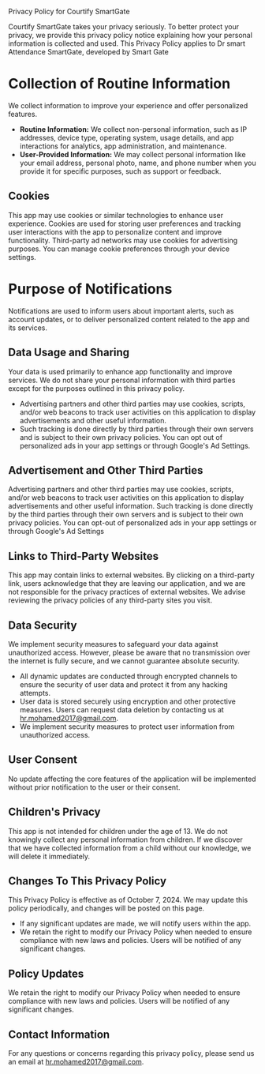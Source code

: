 Privacy Policy for Courtify SmartGate

 Courtify SmartGate takes your privacy seriously. To better protect your privacy, we provide this privacy policy notice explaining how your personal information is collected and used. This Privacy Policy applies to Dr smart Attendance SmartGate, developed by Smart Gate

# Collection of Routine Information
We collect information to improve your experience and offer personalized features.

- **Routine Information:** We collect non-personal information, such as IP addresses, device type, operating system, usage details, and app interactions for analytics, app administration, and maintenance.
- **User-Provided Information:** We may collect personal information like your email address, personal photo, name, and phone number when you provide it for specific purposes, such as support or feedback.

## Cookies

This app may use cookies or similar technologies to enhance user experience. Cookies are used for storing user preferences and tracking user interactions with the app to personalize content and improve functionality. Third-party ad networks may use cookies for advertising purposes. You can manage cookie preferences through your device settings.

# Purpose of Notifications
Notifications are used to inform users about important alerts, such as account updates, or to deliver personalized content related to the app and its services.

## Data Usage and Sharing

Your data is used primarily to enhance app functionality and improve services. We do not share your personal information with third parties except for the purposes outlined in this privacy policy.

- Advertising partners and other third parties may use cookies, scripts, and/or web beacons to track user activities on this application to display advertisements and other useful information.
- Such tracking is done directly by third parties through their own servers and is subject to their own privacy policies. You can opt out of personalized ads in your app settings or through Google's Ad Settings.
  
## Advertisement and Other Third Parties
Advertising partners and other third parties may use cookies, scripts, and/or web beacons to track user activities on this application to display advertisements and other useful information. Such tracking is done directly by the third parties through their own servers and is subject to their own privacy policies. You can opt-out of personalized ads in your app settings or through Google's Ad Settings


## Links to Third-Party Websites

This app may contain links to external websites. By clicking on a third-party link, users acknowledge that they are leaving our application, and we are not responsible for the privacy practices of external websites. We advise reviewing the privacy policies of any third-party sites you visit.

## Data Security

We implement security measures to safeguard your data against unauthorized access. However, please be aware that no transmission over the internet is fully secure, and we cannot guarantee absolute security.

- All dynamic updates are conducted through encrypted channels to ensure the security of user data and protect it from any hacking attempts.
- User data is stored securely using encryption and other protective measures. Users can request data deletion by contacting us at hr.mohamed2017@gmail.com.
- We implement security measures to protect user information from unauthorized access.

## User Consent

No update affecting the core features of the application will be implemented without prior notification to the user or their consent.

## Children's Privacy

This app is not intended for children under the age of 13. We do not knowingly collect any personal information from children. If we discover that we have collected information from a child without our knowledge, we will delete it immediately.

## Changes To This Privacy Policy

This Privacy Policy is effective as of October 7, 2024. We may update this policy periodically, and changes will be posted on this page.
- If any significant updates are made, we will notify users within the app.
- We retain the right to modify our Privacy Policy when needed to ensure compliance with new laws and policies. Users will be notified of any significant changes.

## Policy Updates
We retain the right to modify our Privacy Policy when needed to ensure compliance with new laws and policies. Users will be notified of any significant changes.


## Contact Information

For any questions or concerns regarding this privacy policy, please send us an email at hr.mohamed2017@gmail.com.


